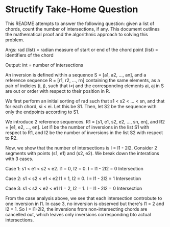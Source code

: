 # Structify Take-Home Question
This README attempts to answer the following question: given a list of chords, count the number of intersections, if any. This document outlines the mathematical proof and the algorithmic approach to solving this problem. 

Args: 
    rad (list) = radian measure of start or end of the chord
    point (list) = identifiers of the chord

Output: 
    int = number of intersections

An inversion is defined within a sequence S = [a1, a2, ..., an], and a reference sequence R = [r1, r2, ..., rn] containing the same elements, as a pair of indicies (i, j), such that i<j and the corresponding elements ai, aj in S are out or order with respect to their position in R. 

We first perform an initial sorting of rad such that s1 < s2 < ... < sn, and that for each chord, si < ei. Let this be S1. Then, let S2 be the sequence with only the endpoints according to S1. 

We introduce 2 reference sequences. R1 = [s1, e1, s2, e2, ..., sn, en], and R2 = [e1, e2, ..., en]. Let I1 be the number of inversions in the list S1 with respect to R1, and I2 be the number of inversions in the list S2 with respect to R2. 

Now, we show that the number of intersections is I = I1 - 2I2. Consider 2 segments with points (s1, e1) and (s2, e2). We break down the interations with 3 cases. 

Case 1: s1 < e1 < s2 < e2.
I1 = 0, I2 = 0. 
I = I1 - 2I2 = 0 Intersection

Case 2: s1 < s2 < e1 < e2 
I1 = 1, I2 = 0. 
I = I1 - 2I2 = 1 Intersection

Case 3: s1 < s2 < e2 < e1
I1 = 2, I2 = 1. 
I = I1 - 2I2 = 0 Intersection


From the case analysis above, we see that each intersection controbute to one inversion in I1. In case 3, no inversion is observed but there's I1 = 2 and I2 = 1. So I = I1-2I2, the inversions from non-intersecting chords are cancelled out, which leaves only inversions corresponding bto actual intersections. 

